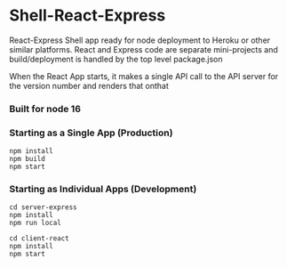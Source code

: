 # Shell-React-Express

React-Express Shell app ready for node deployment to Heroku or other similar platforms.  React and Express code are separate mini-projects and build/deployment is handled by the top level package.json

When the React App starts, it makes a single API call to the API server for the version number and renders that onthat 

### Built for node 16

### Starting as a Single App (Production)
```
npm install
npm build
npm start
```

### Starting as Individual Apps (Development)
```
cd server-express
npm install
npm run local

cd client-react
npm install
npm start
```